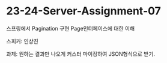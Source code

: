 # 23-24-Server-Assignment-07
스프링에서 Pagination 구현
Page인터페이스에 대한 이해

스피커: 인상진

과제: 원하는 결과만 나오게 커스터 마이징하여 JSON형식으로 받기.
